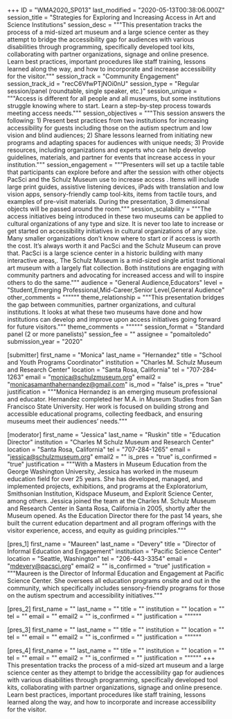 +++
ID = "WMA2020_SP013"
last_modified = "2020-05-13T00:38:06.000Z"
session_title = "Strategies for Exploring and Increasing Access in Art and Science Institutions"
session_desc = """This presentation tracks the process of a mid-sized art museum and a large science center as they attempt to bridge the accessibility gap for audiences with various disabilities through programming, specifically developed tool kits, collaborating with partner organizations, signage and online presence. Learn best practices, important procedures like staff training, lessons learned along the way, and how to incorporate and increase accessibility for the visitor."""
session_track = "Community Engagement"
session_track_id = "recC6VfwPTjNOi0nU"
session_type = "Regular session/panel (roundtable, single speaker, etc.)"
session_unique = """Access is different for all people and all museums, but some institutions struggle knowing where to start. Learn a step-by-step process towards meeting access needs."""
session_objectives = """This session answers the following: 1) Present best practices from two institutions for increasing accessibility for guests including those on the autism spectrum and low vision and blind audiences; 2) Share lessons learned from initiating new programs and adapting spaces for audiences with unique needs; 3) Provide resources, including organizations and experts who can help develop guidelines, materials, and partner for events that increase access in your institution."""
session_engagement = """Presenters will set up a tactile table that participants can explore before and after the session with other objects PacSci and the Schulz Museum use to increase access . Items will include large print guides, assistive listening devices, iPads with translation and low vision apps, sensory-friendly camp tool-kits, items from tactile tours, and examples of pre-visit materials. During the presentation, 3 dimensional objects will be passed around the room."""
session_scalability = """The access initiatives being introduced in these two museums can be applied to cultural organizations of any type and size. It is never too late to increase or get started on accessibility initiatives in cultural organizations of any size. Many smaller organizations don’t know where to start or if access is worth the cost. It’s always worth it and PacSci and the Schulz Museum can prove that. PacSci is a large science center in a historic building with many interactive areas,. The Schulz Museum is a mid-sized single artist traditional art museum with a largely flat collection. Both institutions are engaging with community partners and advocating for increased access and will to inspire others to do the same."""
audience = "General Audience,Educators"
level = "Student,Emerging Professional,Mid-Career,Senior Level,General Audience"
other_comments = """"""
theme_relationship = """This presentation bridges the gap between communities, partner organizations, and cultural institutions. It looks at what these two museums have done and how institutions can develop and improve upon access initiatives going forward for future visitors."""
theme_comments = """"""
session_format = "Standard panel (2 or more panelists)"
session_fee = ""
assignee = "pomaitoledo"
submission_year = "2020"

[submitter]
first_name = "Monica"
last_name = "Hernandez"
title = "School and Youth Programs Coordinator"
institution = "Charles M. Schulz Museum and Research Center"
location = "Santa Rosa, California"
tel = "707-284-1263"
email = "monica@schulzmuseum.org"
email2 = "monicasamanthahernandez@gmail.com"
is_mod = "false"
is_pres = "true"
justification = """Monica Hernandez is an emerging museum professional and educator. Hernandez completed her M.A. in Museum Studies from San Francisco State University. Her work is focused on building strong and accessible educational programs, collecting feedback, and ensuring museums meet their audiences’ needs."""

[moderator]
first_name = "Jessica"
last_name = "Ruskin"
title = "Education Director"
institution = "Charles M Schulz Museum and Research Center"
location = "Santa Rosa, California"
tel = "707-284-1265"
email = "jessica@schulzmuseum.org"
email2 = ""
is_pres = "true"
is_confirmed = "true"
justification = """With a Masters in Museum Education from the George Washington University, Jessica has worked in the museum education field for over 25 years. She has developed, managed, and implemented projects, exhibitions, and programs at the Exploratorium, Smithsonian Institution, Kidspace Museum, and Explorit Science Center, among others. Jessica joined the team at the Charles M. Schulz Museum and Research Center in Santa Rosa, California in 2005, shortly after the Museum opened. As the Education Director there for the past 14 years, she built the current education department and all program offerings with the visitor experience, access, and equity as guiding principles."""

[pres_1]
first_name = "Maureen"
last_name = "Devery"
title = "Director of Informal Education and Engagement"
institution = "Pacific Science Center"
location = "Seattle, Washington"
tel = "206-443-3354"
email = "mdevery@pacsci.org"
email2 = ""
is_confirmed = "true"
justification = """Maureen is the Director of Informal Education and Engagement at Pacific Science Center. She oversees all education programs onsite and out in the community, which specifically includes sensory-friendly programs for those on the autism spectrum and accessibility initiatives."""

[pres_2]
first_name = ""
last_name = ""
title = ""
institution = ""
location = ""
tel = ""
email = ""
email2 = ""
is_confirmed = ""
justification = """"""

[pres_3]
first_name = ""
last_name = ""
title = ""
institution = ""
location = ""
tel = ""
email = ""
email2 = ""
is_confirmed = ""
justification = """"""

[pres_4]
first_name = ""
last_name = ""
title = ""
institution = ""
location = ""
tel = ""
email = ""
email2 = ""
is_confirmed = ""
justification = """"""
+++
This presentation tracks the process of a mid-sized art museum and a large science center as they attempt to bridge the accessibility gap for audiences with various disabilities through programming, specifically developed tool kits, collaborating with partner organizations, signage and online presence. Learn best practices, important procedures like staff training, lessons learned along the way, and how to incorporate and increase accessibility for the visitor.